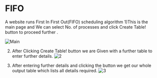 # FIFO
A website runs First In First Out(FIFO) scheduling algorithm
1)This is the main page and We can select No. of processes and click Create Table! button to proceed further .

![Main](https://user-images.githubusercontent.com/62867007/114261770-18178380-99fa-11eb-951a-eaac0a0eded3.jpg)

2) After Clicking Create Table! button we are Given with a further table to enter further details.
![2](https://user-images.githubusercontent.com/62867007/114261882-7c3a4780-99fa-11eb-938b-773ec35b58b2.jpg)

3) After entering further details and clicking the button we get our whole output table which lists all details required.
![3](https://user-images.githubusercontent.com/62867007/114261920-ac81e600-99fa-11eb-9e7b-d6ddb46f9e2e.jpg)
  
